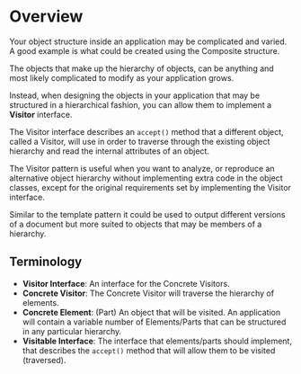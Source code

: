# Overview

Your object structure inside an application may be complicated and varied. A good example is what could be created using the Composite structure.

The objects that make up the hierarchy of objects, can be anything and most likely complicated to modify as your application grows.

Instead, when designing the objects in your application that may be structured in a hierarchical fashion, you can allow them to implement a **Visitor** interface.

The Visitor interface describes an `accept()` method that a different object, called a Visitor, will use in order to traverse through the existing object hierarchy and read the internal attributes of an object.

The Visitor pattern is useful when you want to analyze, or reproduce an alternative object hierarchy without implementing extra code in the object classes, except for the original requirements set by implementing the Visitor interface.

Similar to the template pattern it could be used to output different versions of a document but more suited to objects that may be members of a hierarchy.

## Terminology

- **Visitor Interface**: An interface for the Concrete Visitors.
- **Concrete Visitor**: The Concrete Visitor will traverse the hierarchy of elements.
- **Concrete Element**: (Part) An object that will be visited. An application will contain a variable number of Elements/Parts that can be structured in any particular hierarchy.
- **Visitable Interface**: The interface that elements/parts should implement, that describes the `accept()` method that will allow them to be visited (traversed).
